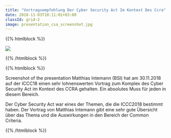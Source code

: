 ```yaml
---
title: "Vortragsempfehlung Der Cyber Security Act Im Kontext Des Ccra"
date: 2018-11-03T18:11:01+03:00
classId: grid-2
image: presentation_csa_screenshot.jpg
---
```


{{% htmlblock %}}

![](/images/presentation_csa_screenshot.jpg)

{{% /htmlblock %}}

{{% htmlblock %}}

Screenshot of the presentation
Matthias Intemann (BSI) hat am 30.11.2018 auf der ICCC18 einen sehr lohnenswerten Vortrag zum Komplex des Cyber Security Act im Kontext des CCRA gehalten. Ein absolutes Muss für jeden in diesem Bereich.

Der Cyber Security Act war eines der Themen, die die ICCC2018 bestimmt haben. Der Vortrag von Matthias Intemann gibt eine sehr gute Übersicht über das Thema und die Auswirkungen in den Bereich der Common Criteria.

{{% /htmlblock %}}
